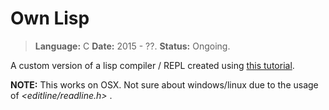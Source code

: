 # Own Lisp
> <strong>Language:</strong> C
> <strong>Date:</strong> 2015 - ??.
> <strong>Status:</strong> Ongoing.

A custom version of a lisp compiler / REPL created using [this tutorial](http://www.buildyourownlisp.com/).

<strong>NOTE:</strong> This works on OSX. Not sure about windows/linux due to the usage of <em>&lt;editline/readline.h&gt; </em>.
